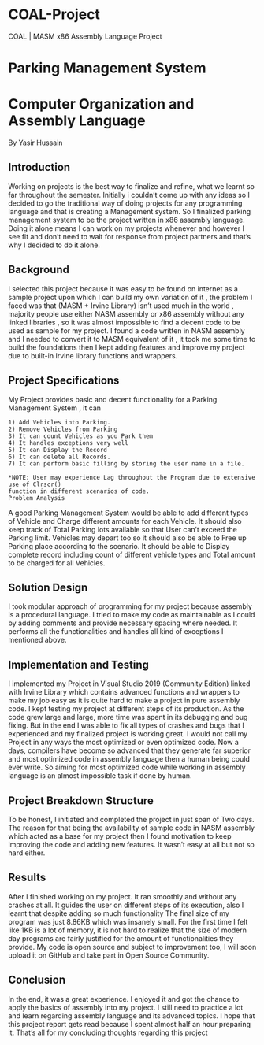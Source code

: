 # COAL-Project
 COAL | MASM x86 Assembly Language Project

# Parking Management System

# Computer Organization and Assembly Language

By Yasir Hussain

## Introduction

Working on projects is the best way to finalize and refine, what we learnt so far throughout the 
semester. Initially i couldn’t come up with any ideas so I decided to go the traditional way of 
doing projects for any programming language and that is creating a Management system. So I
finalized parking management system to be the project written in x86 assembly language.
Doing it alone means I can work on my projects whenever and however I see fit and don’t need 
to wait for response from project partners and that’s why I decided to do it alone.

## Background

I selected this project because it was easy to be found on internet as a sample project upon which 
I can build my own variation of it , the problem I faced was that (MASM + Irvine Library) isn’t
used much in the world , majority people use either NASM assembly or x86 assembly without 
any linked libraries , so it was almost impossible to find a decent code to be used as sample for 
my project. I found a code written in NASM assembly and I needed to convert it to MASM 
equivalent of it , it took me some time to build the foundations then I kept adding features and 
improve my project due to built-in Irvine library functions and wrappers.

## Project Specifications

My Project provides basic and decent functionality for a Parking Management System , it can

    1) Add Vehicles into Parking.
    2) Remove Vehicles from Parking
    3) It can count Vehicles as you Park them
    4) It handles exceptions very well
    5) It can Display the Record
    6) It can delete all Records.
    7) It can perform basic filling by storing the user name in a file.

    *NOTE: User may experience Lag throughout the Program due to extensive use of Clrscr()
    function in different scenarios of code.
    Problem Analysis

A good Parking Management System would be able to add different types of Vehicle and Charge 
different amounts for each Vehicle. It should also keep track of Total Parking lots available so 
that User can’t exceed the Parking limit. Vehicles may depart too so it should also be able to 
Free up Parking place according to the scenario. It should be able to Display complete record 
including count of different vehicle types and Total amount to be charged for all Vehicles.

## Solution Design

I took modular approach of programming for my project because assembly is a procedural 
language. I tried to make my code as maintainable as I could by adding comments and provide 
necessary spacing where needed. It performs all the functionalities and handles all kind of 
exceptions I mentioned above.

## Implementation and Testing

I implemented my Project in Visual Studio 2019 (Community Edition) linked with Irvine Library 
which contains advanced functions and wrappers to make my job easy as it is quite hard to make 
a project in pure assembly code. I kept testing my project at different steps of its production. As 
the code grew large and large, more time was spent in its debugging and bug fixing. But in the 
end I was able to fix all types of crashes and bugs that I experienced and my finalized project is 
working great. I would not call my Project in any ways the most optimized or even optimized 
code. Now a days, compilers have become so advanced that they generate far superior and most 
optimized code in assembly language then a human being could ever write. So aiming for most 
optimized code while working in assembly language is an almost impossible task if done by 
human.

## Project Breakdown Structure

To be honest, I initiated and completed the project in just span of Two days. The reason for that 
being the availability of sample code in NASM assembly which acted as a base for my project 
then I found motivation to keep improving the code and adding new features. It wasn’t easy at all 
but not so hard either.

## Results

After I finished working on my project. It ran smoothly and without any crashes at all. It guides 
the user on different steps of its execution, also I learnt that despite adding so much functionality
The final size of my program was just 8.86KB which was insanely small. For the first time I felt 
like 1KB is a lot of memory, it is not hard to realize that the size of modern day programs are 
fairly justified for the amount of functionalities they provide. My code is open source and subject 
to improvement too, I will soon upload it on GitHub and take part in Open Source Community.

## Conclusion

In the end, it was a great experience. I enjoyed it and got the chance to apply the 
basics of assembly into my project. I still need to practice a lot and learn regarding 
assembly language and its advanced topics. I hope that this project report gets read 
because I spent almost half an hour preparing it. That’s all for my concluding 
thoughts regarding this project